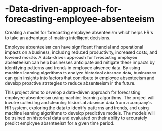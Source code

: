 # -Data-driven-approach-for-forecasting-employee-absenteeism
Creating a model for forecasting employee absenteeism which helps HR's to take an advantage of making intelligent decisions.

Employee absenteeism can have significant financial and operational impacts on a business, including reduced productivity, increased costs, and lowered morale. A data-driven approach for forecasting employee absenteeism can help businesses anticipate and mitigate these impacts by identifying patterns and trends in employee absence data. By using machine learning algorithms to analyze historical absence data, businesses can gain insights into factors that contribute to employee absenteeism and develop proactive strategies to reduce absenteeism in the future.

This project aims to develop a data-driven approach for forecasting employee absenteeism using machine learning algorithms. The project will involve collecting and cleaning historical absence data from a company's HR system, exploring the data to identify patterns and trends, and using machine learning algorithms to develop predictive models. The models will be trained on historical data and evaluated on their ability to accurately predict employee absenteeism for a given time period.

